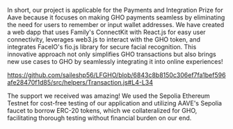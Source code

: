 In short, our project is applicable for the Payments and Integration Prize for Aave because it focuses on making GHO payments seamless by eliminating the need for users to remember or input wallet addresses. We have created a web dapp that uses Family's ConnectKit with React.js for easy user connectivity, leverages web3.js to interact with the GHO token, and integrates FaceIO's fio.js library for secure facial recognition. This innovative approach not only simplifies GHO transactions but also brings new use cases to GHO by seamlessly integrating it into online experiences!

https://github.com/saileshp56/LFGHO/blob/6843c8b8150c306ef7fa1bef596afe28470f1d85/src/helpers/Transaction.js#L4-L34

The support we received was amazing! We used the Sepolia Ethereum Testnet for cost-free testing of our application and utilizing AAVE's Sepolia faucet to borrow ERC-20 tokens, which we collateralized for GHO, facilitating thorough testing without financial burden on our end.





